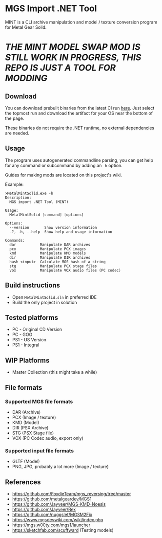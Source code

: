 # MGS Import .NET Tool
MINT is a CLI archive manipulation and model / texture conversion program for Metal Gear Solid.

# ***THE MINT MODEL SWAP MOD IS STILL WORK IN PROGRESS, THIS REPO IS JUST A TOOL FOR MODDING***

## Download

You can download prebuilt binaries from the latest CI run [here](https://github.com/virusek20/mint/actions). Just select the topmost run and download the artifact for your OS near the bottom of the page.

These binaries do not require the .NET runtime, no external dependencies are needed.

## Usage

The program uses autogenerated commandline parsing, you can get help for any command or subcommand by adding an `-h` option.

Guides for making mods are located on this project's wiki.

Example:
```
>MetalMintSolid.exe -h
Description:
  MGS import .NET Tool (MINT)

Usage:
  MetalMintSolid [command] [options]

Options:
  --version       Show version information
  -?, -h, --help  Show help and usage information

Commands:
  dar           Manipulate DAR archives
  pcx           Manipulate PCX images
  kmd           Manipulate KMD models
  dir           Manipulate DIR archives
  hash <input>  Calculate MGS hash of a string
  stg           Manipulate PCX stage files
  vox           Manipulate VOX audio files (PC codec)
```

## Build instructions
- Open `MetalMintSolid.sln` in preferred IDE
- Build the only project in solution

## Tested platforms
- PC - Original CD Version
- PC - GOG
- PS1 - US Version
- PS1 - Integral

## WIP Platforms
- Master Collection (this might take a while)

## File formats
### Supported MGS file formats
- DAR (Archive)
- PCX (Image / texture)
- KMD (Model)
- DIR (PSX Archive)
- STG (PSX Stage file)
- VOX (PC Codec audio, export only)

### Supported input file formats
- GLTF (Model)
- PNG, JPG, probably a lot more (Image / texture)

## References
- https://github.com/FoxdieTeam/mgs_reversing/tree/master
- https://github.com/metalgeardev/MGS1
- https://github.com/Jayveer/MGS-KMD-Noesis
- https://github.com/Jayveer/Rex
- https://github.com/nuggslet/MGSM2Fix
- https://www.mgsdevwiki.com/wiki/index.php
- https://mgs.w00ty.com/mgs1/launcher
- https://sketchfab.com/scuffward (Testing models)
